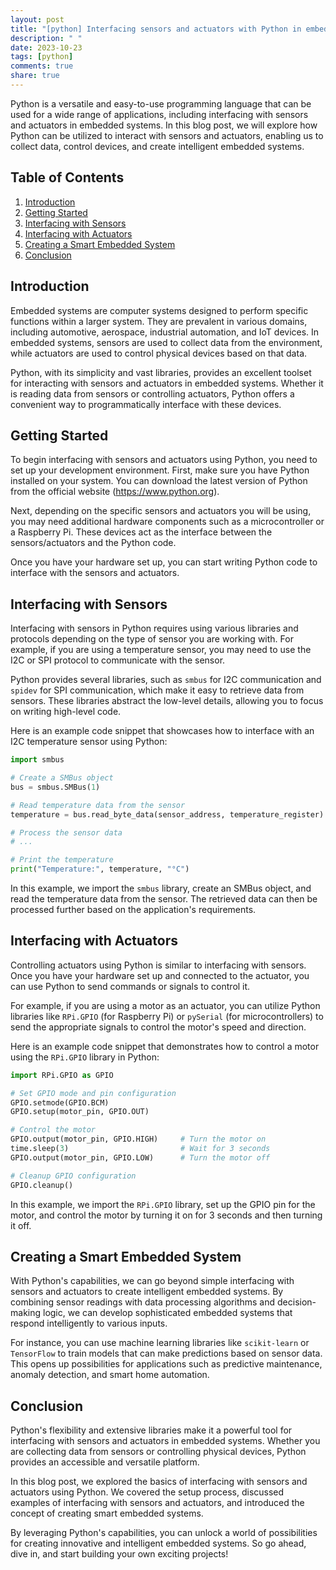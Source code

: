 ```yaml
---
layout: post
title: "[python] Interfacing sensors and actuators with Python in embedded systems"
description: " "
date: 2023-10-23
tags: [python]
comments: true
share: true
---
```


Python is a versatile and easy-to-use programming language that can be used for a wide range of applications, including interfacing with sensors and actuators in embedded systems. In this blog post, we will explore how Python can be utilized to interact with sensors and actuators, enabling us to collect data, control devices, and create intelligent embedded systems.

## Table of Contents
1. [Introduction](#introduction)
2. [Getting Started](#getting-started)
3. [Interfacing with Sensors](#interfacing-with-sensors)
4. [Interfacing with Actuators](#interfacing-with-actuators)
5. [Creating a Smart Embedded System](#creating-a-smart-embedded-system)
6. [Conclusion](#conclusion)

## Introduction<a name="introduction"></a>

Embedded systems are computer systems designed to perform specific functions within a larger system. They are prevalent in various domains, including automotive, aerospace, industrial automation, and IoT devices. In embedded systems, sensors are used to collect data from the environment, while actuators are used to control physical devices based on that data.

Python, with its simplicity and vast libraries, provides an excellent toolset for interacting with sensors and actuators in embedded systems. Whether it is reading data from sensors or controlling actuators, Python offers a convenient way to programmatically interface with these devices.

## Getting Started<a name="getting-started"></a>

To begin interfacing with sensors and actuators using Python, you need to set up your development environment. First, make sure you have Python installed on your system. You can download the latest version of Python from the official website (https://www.python.org).

Next, depending on the specific sensors and actuators you will be using, you may need additional hardware components such as a microcontroller or a Raspberry Pi. These devices act as the interface between the sensors/actuators and the Python code.

Once you have your hardware set up, you can start writing Python code to interface with the sensors and actuators.

## Interfacing with Sensors<a name="interfacing-with-sensors"></a>

Interfacing with sensors in Python requires using various libraries and protocols depending on the type of sensor you are working with. For example, if you are using a temperature sensor, you may need to use the I2C or SPI protocol to communicate with the sensor.

Python provides several libraries, such as `smbus` for I2C communication and `spidev` for SPI communication, which make it easy to retrieve data from sensors. These libraries abstract the low-level details, allowing you to focus on writing high-level code.

Here is an example code snippet that showcases how to interface with an I2C temperature sensor using Python:

```python
import smbus

# Create a SMBus object
bus = smbus.SMBus(1)

# Read temperature data from the sensor
temperature = bus.read_byte_data(sensor_address, temperature_register)

# Process the sensor data
# ...

# Print the temperature
print("Temperature:", temperature, "°C")
```

In this example, we import the `smbus` library, create an SMBus object, and read the temperature data from the sensor. The retrieved data can then be processed further based on the application's requirements.

## Interfacing with Actuators<a name="interfacing-with-actuators"></a>

Controlling actuators using Python is similar to interfacing with sensors. Once you have your hardware set up and connected to the actuator, you can use Python to send commands or signals to control it.

For example, if you are using a motor as an actuator, you can utilize Python libraries like `RPi.GPIO` (for Raspberry Pi) or `pySerial` (for microcontrollers) to send the appropriate signals to control the motor's speed and direction.

Here is an example code snippet that demonstrates how to control a motor using the `RPi.GPIO` library in Python:

```python
import RPi.GPIO as GPIO

# Set GPIO mode and pin configuration
GPIO.setmode(GPIO.BCM)
GPIO.setup(motor_pin, GPIO.OUT)

# Control the motor
GPIO.output(motor_pin, GPIO.HIGH)     # Turn the motor on
time.sleep(3)                         # Wait for 3 seconds
GPIO.output(motor_pin, GPIO.LOW)      # Turn the motor off

# Cleanup GPIO configuration
GPIO.cleanup()
```

In this example, we import the `RPi.GPIO` library, set up the GPIO pin for the motor, and control the motor by turning it on for 3 seconds and then turning it off.

## Creating a Smart Embedded System<a name="creating-a-smart-embedded-system"></a>

With Python's capabilities, we can go beyond simple interfacing with sensors and actuators to create intelligent embedded systems. By combining sensor readings with data processing algorithms and decision-making logic, we can develop sophisticated embedded systems that respond intelligently to various inputs.

For instance, you can use machine learning libraries like `scikit-learn` or `TensorFlow` to train models that can make predictions based on sensor data. This opens up possibilities for applications such as predictive maintenance, anomaly detection, and smart home automation.

## Conclusion<a name="conclusion"></a>

Python's flexibility and extensive libraries make it a powerful tool for interfacing with sensors and actuators in embedded systems. Whether you are collecting data from sensors or controlling physical devices, Python provides an accessible and versatile platform.

In this blog post, we explored the basics of interfacing with sensors and actuators using Python. We covered the setup process, discussed examples of interfacing with sensors and actuators, and introduced the concept of creating smart embedded systems.

By leveraging Python's capabilities, you can unlock a world of possibilities for creating innovative and intelligent embedded systems. So go ahead, dive in, and start building your own exciting projects!